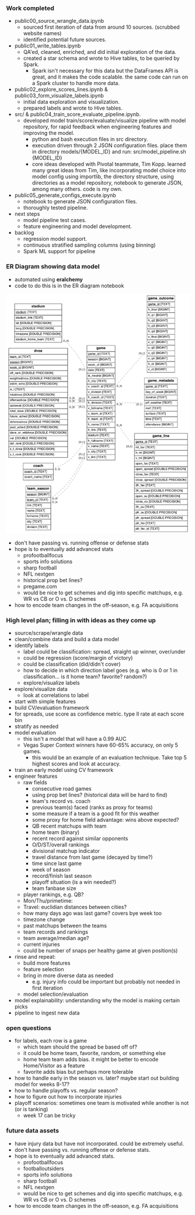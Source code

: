 ### Work completed
* public00_source_wrangle_data.ipynb
  * sourced first iteration of data from around 10 sources. (scrubbed website names)
  * identified potential future sources.
* public01_write_tables.ipynb
  * QA'ed, cleaned, enriched, and did initial exploration of the data.
  * created a star schema and wrote to Hive tables, to be queried by Spark.
    * Spark isn't necessary for this data but the DataFrames API is great, and it makes the code scalable. the same code can run on a Spark cluster to handle more data.
* public02_explore_scores_lines.ipynb & public03_form_visualize_labels.ipynb
  * initial data exploration and visualization. 
  * prepared labels and wrote to Hive tables.
* src/ & public04_train_score_evaluate_pipeline.ipynb.
  * developed model train/score/evaluate/visualize pipeline with model repository, for rapid feedback when engineering features and improving the model.
    * python and bash execution files in src directory.
    * execution driven through 2 JSON configuration files. place them in directory models/{MODEL_ID} and run: src/model_pipeline.sh {MODEL_ID}
    * core ideas developed with Pivotal teammate, Tim Kopp. learned many great ideas from Tim, like incorporating model choice into model config using importlib, the directory structure, using directories as a model repository, notebook to generate JSON, among many others. code is my own.
* public05_generate_configs_execute.ipynb
  * notebook to generate JSON configuration files.
  * thoroughly tested pipeline.
* next steps
  * model pipeline test cases.
  * feature engineering and model development.
* backlog
  * regression model support.
  * continuous stratified sampling columns (using binning)
  * Spark ML support for pipeline

### ER Diagram showing data model 
* automated using __eralchemy__
* code to do this is in the ER diagram notebook

![E-R Diagram for Database][erd]

[erd]: img/er_diagram.png

  * don't have passing vs. running offense or defense stats
  * hope is to eventually add advanced stats
     * profootballfocus
     * sports info solutions
     * sharp football
     * NFL nextgen
     * historical prop bet lines?
     * pregame.com
     * would be nice to get schemes and dig into specific matchups, e.g. WR vs CB or O vs. D schemes
  * how to encode team changes in the off-season, e.g. FA acquisitions

### High level plan; filling in with ideas as they come up
* source/scrape/wrangle data
* clean/combine data and build a data model
* identify labels
  * label could be classification: spread, straight up winner, over/under
  * could be regression (score/margin of victory)
  * could be classification (did/didn't cover)
  * how to decide in which direction label goes (e.g. who is 0 or 1 in classification...  is it home team? favorite? random?)
  * explore/visualize labels
* explore/visualize data
  * look at correlations to label
* start with simple features
* build CV/evaluation framework
 * for spreads, use score as confidence metric. type II rate at each score bin
 * stratify as needed
* model evaluation
  * this isn't a model that will have a 0.99 AUC
  * Vegas Super Context winners have 60-65% accuracy, on only 5 games.
    * this would be an example of an evaluation technique. Take top 5 highest scores and look at accuracy.
* train an early model using CV framework
* engineer features
  * raw fields
    * consecutive road games
    * using prop bet lines? (historical data will be hard to find)
    * team's record vs. coach
    * previous team(s) faced (ranks as proxy for teams)
    * some measure if a team is a good fit for this weather
    * some proxy for home field advantage: wins above expected?
    * QB recent matchups with team
    * home team (binary)
    * recent record against similar opponents
    * O/D/ST/overall rankings
    * divisional matchup indicator
    * travel distance from last game (decayed by time?)
    * time since last game
    * week of season
    * record/finish last season
    * playoff situation (is a win needed?)
    * team fanbase size
  * player rankings, e.g. QB?
   * Mon/Thu/primetime: 
  * Travel: euclidian distances between cities?
  * how many days ago was last game? covers bye week too
  * timezone change
  * past matchups between the teams
  * team records and rankings
  * team average/median age?
  * current injuries
   * could be number of snaps per healthy game at given position(s)
* rinse and repeat:
  * build more features
  * feature selection
  * bring in more diverse data as needed
    * e.g. injury info could be important but probably not needed in first iteration
  * model selection/evaluation
* model explainability: understanding why the model is making certain picks
* pipeline to ingest new data

### open questions
  * for labels, each row is a game
    * which team should the spread be based off of?
    * it could be home team, favorite, random, or something else
    * home team team adds bias. it might be better to encode Home/Visitor as a feature
    * favorite adds bias but perhaps more tolerable
  * how to handle early in the season vs. later? maybe start out building model for weeks 8-17?
  * how to handle playoffs vs. regular season?
  * how to figure out how to incorporate injuries
  * playoff scenarios: sometimes one team is motivated while another is not (or is tanking)
    * week 17 can be tricky 

### future data assets
  * have injury data but have not incorporated. could be extremely useful.
  * don't have passing vs. running offense or defense stats.
  * hope is to eventually add advanced stats.
     * profootballfocus
     * footballoutsiders
     * sports info solutions
     * sharp football
     * NFL nextgen
     * would be nice to get schemes and dig into specific matchups, e.g. WR vs CB or O vs. D schemes
  * how to encode team changes in the off-season, e.g. FA acquisitions
